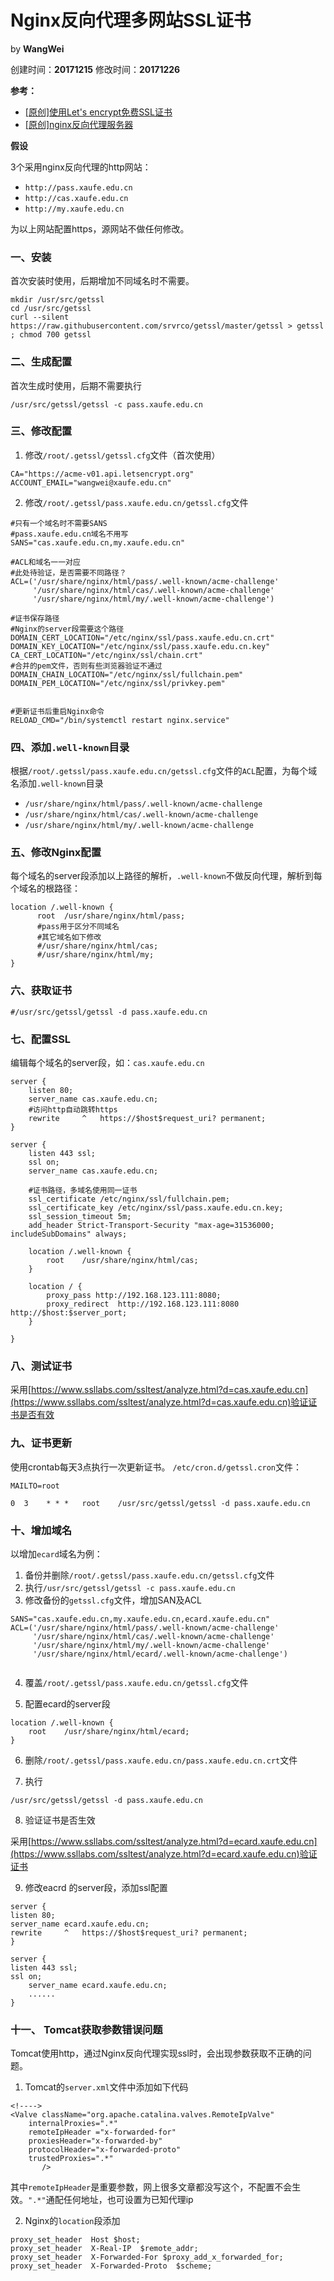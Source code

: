 # Nginx反向代理多网站SSL证书

by **WangWei**

创建时间：**20171215** 修改时间：**20171226**

**参考：**
- [[原创]使用Let's encrypt免费SSL证书](https://github.com/bg6cq/ITTS/blob/master/security/ssl/letsencrypt/README.md)
- [[原创]nginx反向代理服务器](https://github.com/bg6cq/ITTS/blob/master/app/nginx/README.md)

**假设**

3个采用nginx反向代理的http网站：

- ````http://pass.xaufe.edu.cn````
- ````http://cas.xaufe.edu.cn````
- ````http://my.xaufe.edu.cn````

为以上网站配置https，源网站不做任何修改。

### 一、安装

首次安装时使用，后期增加不同域名时不需要。

````
mkdir /usr/src/getssl
cd /usr/src/getssl
curl --silent https://raw.githubusercontent.com/srvrco/getssl/master/getssl > getssl ; chmod 700 getssl 
````

### 二、生成配置

首次生成时使用，后期不需要执行
````
/usr/src/getssl/getssl -c pass.xaufe.edu.cn
````

### 三、修改配置

1. 修改````/root/.getssl/getssl.cfg````文件（首次使用）

````
CA="https://acme-v01.api.letsencrypt.org"
ACCOUNT_EMAIL="wangwei@xaufe.edu.cn"
````
2. 修改````/root/.getssl/pass.xaufe.edu.cn/getssl.cfg````文件

````
#只有一个域名时不需要SANS
#pass.xaufe.edu.cn域名不用写
SANS="cas.xaufe.edu.cn,my.xaufe.edu.cn"

#ACL和域名一一对应
#此处待验证，是否需要不同路径？
ACL=('/usr/share/nginx/html/pass/.well-known/acme-challenge'
     '/usr/share/nginx/html/cas/.well-known/acme-challenge'
     '/usr/share/nginx/html/my/.well-known/acme-challenge')

#证书保存路径
#Nginx的server段需要这个路径
DOMAIN_CERT_LOCATION="/etc/nginx/ssl/pass.xaufe.edu.cn.crt"
DOMAIN_KEY_LOCATION="/etc/nginx/ssl/pass.xaufe.edu.cn.key"
CA_CERT_LOCATION="/etc/nginx/ssl/chain.crt"
#合并的pem文件，否则有些浏览器验证不通过
DOMAIN_CHAIN_LOCATION="/etc/nginx/ssl/fullchain.pem"
DOMAIN_PEM_LOCATION="/etc/nginx/ssl/privkey.pem"


#更新证书后重启Nginx命令
RELOAD_CMD="/bin/systemctl restart nginx.service"
````

### 四、添加````.well-known````目录

根据````/root/.getssl/pass.xaufe.edu.cn/getssl.cfg````文件的````ACL````配置，为每个域名添加````.well-known````目录

- ````/usr/share/nginx/html/pass/.well-known/acme-challenge````
- ````/usr/share/nginx/html/cas/.well-known/acme-challenge````
- ````/usr/share/nginx/html/my/.well-known/acme-challenge````

### 五、修改Nginx配置

每个域名的server段添加以上路径的解析，````.well-known````不做反向代理，解析到每个域名的根路径：
````
location /.well-known {
      root	/usr/share/nginx/html/pass;
      #pass用于区分不同域名
      #其它域名如下修改
      #/usr/share/nginx/html/cas;
      #/usr/share/nginx/html/my;
}
````

### 六、获取证书

````
#/usr/src/getssl/getssl -d pass.xaufe.edu.cn
````

### 七、配置SSL

编辑每个域名的server段，如：````cas.xaufe.edu.cn````

````
server {
    listen 80;
    server_name cas.xaufe.edu.cn;
    #访问http自动跳转https
    rewrite     ^   https://$host$request_uri? permanent;
}

server {
    listen 443 ssl;
    ssl on;
    server_name	cas.xaufe.edu.cn;

    #证书路径，多域名使用同一证书
    ssl_certificate /etc/nginx/ssl/fullchain.pem;
    ssl_certificate_key /etc/nginx/ssl/pass.xaufe.edu.cn.key;
    ssl_session_timeout 5m;
    add_header Strict-Transport-Security "max-age=31536000; includeSubDomains" always;
    
    location /.well-known {
        root	/usr/share/nginx/html/cas; 
    }

    location / {
        proxy_pass http://192.168.123.111:8080;
        proxy_redirect	http://192.168.123.111:8080 http://$host:$server_port;	
    }

}

````
### 八、测试证书

采用[https://www.ssllabs.com/ssltest/analyze.html?d=cas.xaufe.edu.cn](https://www.ssllabs.com/ssltest/analyze.html?d=cas.xaufe.edu.cn)验证证书是否有效


### 九、证书更新

使用crontab每天3点执行一次更新证书。
````/etc/cron.d/getssl.cron````文件：

````
MAILTO=root

0  3	* * *	root	/usr/src/getssl/getssl -d pass.xaufe.edu.cn
````



### 十、增加域名

以增加````ecard````域名为例：
1. 备份并删除````/root/.getssl/pass.xaufe.edu.cn/getssl.cfg````文件
2. 执行````/usr/src/getssl/getssl -c pass.xaufe.edu.cn````
3. 修改备份的````getssl.cfg````文件，增加SAN及ACL
````
SANS="cas.xaufe.edu.cn,my.xaufe.edu.cn,ecard.xaufe.edu.cn"
ACL=('/usr/share/nginx/html/pass/.well-known/acme-challenge'
	 '/usr/share/nginx/html/cas/.well-known/acme-challenge'
	 '/usr/share/nginx/html/my/.well-known/acme-challenge'
	 '/usr/share/nginx/html/ecard/.well-known/acme-challenge')
	 
````
4. 覆盖````/root/.getssl/pass.xaufe.edu.cn/getssl.cfg````文件

5. 配置ecard的server段

````
location /.well-known {
	root	/usr/share/nginx/html/ecard; 
}
````
6. 删除````/root/.getssl/pass.xaufe.edu.cn/pass.xaufe.edu.cn.crt````文件 

7. 执行
````
/usr/src/getssl/getssl -d pass.xaufe.edu.cn
````
	 
8. 验证证书是否生效

采用[https://www.ssllabs.com/ssltest/analyze.html?d=ecard.xaufe.edu.cn](https://www.ssllabs.com/ssltest/analyze.html?d=ecard.xaufe.edu.cn)验证证书

9. 修改eacrd 的server段，添加ssl配置

````
server {
listen 80;
server_name ecard.xaufe.edu.cn;
rewrite     ^   https://$host$request_uri? permanent;
}

server {
listen 443 ssl;
ssl on;
    server_name	ecard.xaufe.edu.cn;
    ......
}
````
### 十一、 Tomcat获取参数错误问题

Tomcat使用http，通过Nginx反向代理实现ssl时，会出现参数获取不正确的问题。

1. Tomcat的````server.xml````文件中添加如下代码

````
<!---->
<Valve className="org.apache.catalina.valves.RemoteIpValve"
	internalProxies=".*"
	remoteIpHeader ="x-forwarded-for"
   	proxiesHeader="x-forwarded-by"
   	protocolHeader="x-forwarded-proto"
	trustedProxies=".*"
       />
````

其中````remoteIpHeader````是重要参数，网上很多文章都没写这个，不配置不会生效。````".*"````通配任何地址，也可设置为已知代理ip

2. Nginx的````location````段添加

````
proxy_set_header  Host $host;  
proxy_set_header  X-Real-IP  $remote_addr;  
proxy_set_header  X-Forwarded-For $proxy_add_x_forwarded_for;  
proxy_set_header  X-Forwarded-Proto  $scheme; 
````
